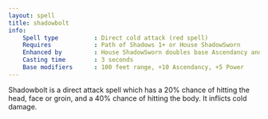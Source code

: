 ```yaml
---
layout: spell
title: shadowbolt
info:
    Spell type          : Direct cold attack (red spell)
    Requires            : Path of Shadows 1+ or House ShadowSworn
    Enhanced by         : House ShadowSworn doubles base Ascendancy and Power
    Casting time        : 3 seconds
    Base modifiers      : 100 feet range, +10 Ascendancy, +5 Power
---
```


Shadowbolt is a direct attack spell which has a 20% chance of hitting the head,
face or groin, and a 40% chance of hitting the body.  It inflicts cold damage.
